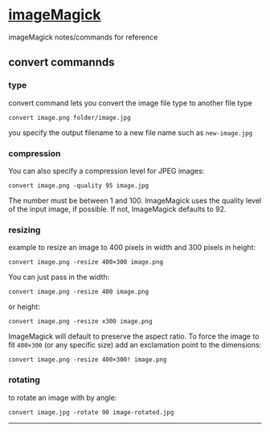 # [imageMagick](http://imagemagick.org/script/index.php)
imageMagick notes/commands for reference 


## convert commannds 

### type
convert command lets you convert the image file type to another file type

```
convert image.png folder/image.jpg
```
you specify the output filename to a new file name such as `new-image.jpg` 


### compression
You can also specify a compression level for JPEG images:

```
convert image.png -quality 95 image.jpg
```
The number must be between 1 and 100. ImageMagick uses the quality level of the input image, if possible. If not, ImageMagick defaults to 92.


### resizing 
example to resize an image to 400 pixels in width and 300 pixels in height:

```
convert image.png -resize 400×300 image.png
```

You can just pass in the width:

```
convert image.png -resize 400 image.png
```

or height:

```
convert image.png -resize x300 image.png
```

ImageMagick will default to preserve the aspect ratio. To force the image to fit `400×300` (or any specific size) add an exclamation point to the dimensions:

```
convert image.png -resize 400×300! image.png
```

### rotating 
to rotate an image with by angle:

```
convert image.jpg -rotate 90 image-rotated.jpg
```


--------------





